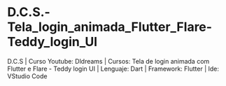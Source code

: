 # D.C.S.-Tela_login_animada_Flutter_Flare-Teddy_login_UI
D.C.S | Curso Youtube: Dldreams | Cursos: Tela de login animada com Flutter e Flare - Teddy login UI | Lenguaje: Dart | Framework: Flutter | Ide: VStudio Code
